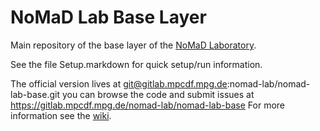 NoMaD Lab Base Layer
====================

Main repository of the base layer of the [NoMaD Laboratory](http://nomad-lab.eu/).

See the file Setup.markdown for quick setup/run information.

The official version lives at
    git@gitlab.mpcdf.mpg.de:nomad-lab/nomad-lab-base.git
you can browse the code and submit issues at
    https://gitlab.mpcdf.mpg.de/nomad-lab/nomad-lab-base
For more information see the [wiki](https://gitlab.rzg.mpg.de/nomad-lab/nomad-lab-base/wikis/home).
